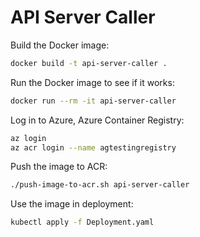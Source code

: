 # API Server Caller

Build the Docker image:

```sh
docker build -t api-server-caller .
```

Run the Docker image to see if it works:

```sh
docker run --rm -it api-server-caller
```

Log in to Azure, Azure Container Registry:

```sh
az login
az acr login --name agtestingregistry
```

Push the image to ACR:

```sh
./push-image-to-acr.sh api-server-caller
```

Use the image in deployment:

```sh
kubectl apply -f Deployment.yaml
```
